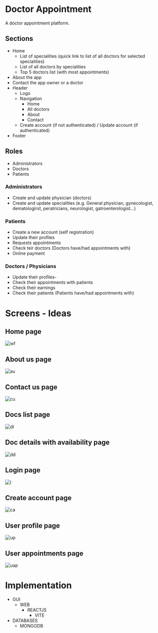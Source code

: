 # Doctor Appointment

A doctor appointment platform.

## Sections

- Home
  - List of specialities (quick link to list of all doctors for selected specialities)
  - List of all doctors by specialities
  - Top 5 doctors list (with most appointments) 
- About the app
- Contact the app owner or a doctor
- Header
  - Logo
  - Navigation
    - Home
    - All doctors
    - About
    - Contact
  - Create account (if not authenticated) / Update account (if authenticated)
- Footer

## Roles

- Administrators
- Doctors
- Patients

### Administrators

- Create and update physician (doctors)
- Create and update specialities (e.g. General physician, gynecologist, dematologirst, peratricians, neurologist, gatroenterologist...)

### Patients

- Create a new account (self registration)
- Update their profiles
- Requests appointments
- Check teir doctors (Doctors have/had appointments with)
- Online payment

### Doctors / Physicians

- Update their profiles- 
- Check their appointments with patients
- Check their earnings
- Check their patients (Patients have/had appointments with)

# Screens - Ideas

## Home page

![wf](./images/Home.png "Wireframe")

## About us page

![au](./images/AboutUs.png "AboutUs")

## Contact us page

![cu](./images/ContactUs.png "AboutUs")

## Docs list page

![dl](./images/DocsList.png "DocList")

## Doc details with availability page

![dd](./images/DocDetails.png "DocList")

## Login page

![l](./images/Login.png "login")

## Create account page

![ca](./images/CreateAccount.png "create")

## User profile page

![up](./images/MyProfile.png "profile")

## User appointments page

![uap](./images/MyAppointments.png "appoint")

# Implementation

- GUI
  - WEB
    - REACTJS
      - VITE
- DATABASES
  - MONGODB